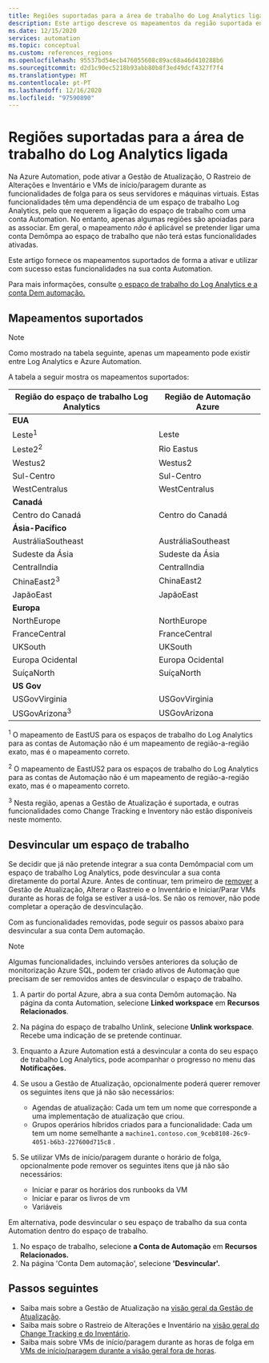 ```yaml
---
title: Regiões suportadas para a área de trabalho do Log Analytics ligada
description: Este artigo descreve os mapeamentos da região suportada entre uma conta de Automação e um espaço de trabalho Log Analytics, uma vez que se relaciona com certas características da Azure Automation.
ms.date: 12/15/2020
services: automation
ms.topic: conceptual
ms.custom: references_regions
ms.openlocfilehash: 95537bd54ecb476055608c89ac68a46d410288b6
ms.sourcegitcommit: d2d1c90ec5218b93abb80b8f3ed49dcf4327f7f4
ms.translationtype: MT
ms.contentlocale: pt-PT
ms.lasthandoff: 12/16/2020
ms.locfileid: "97590890"
---
```

# <a name="supported-regions-for-linked-log-analytics-workspace"></a>Regiões suportadas para a área de trabalho do Log Analytics ligada

Na Azure Automation, pode ativar a Gestão de Atualização, O Rastreio de Alterações e Inventário e VMs de início/paragem durante as funcionalidades de folga para os seus servidores e máquinas virtuais. Estas funcionalidades têm uma dependência de um espaço de trabalho Log Analytics, pelo que requerem a ligação do espaço de trabalho com uma conta Automation. No entanto, apenas algumas regiões são apoiadas para as associar. Em geral, o mapeamento *não* é aplicável se pretender ligar uma conta Demômpa ao espaço de trabalho que não terá estas funcionalidades ativadas.

Este artigo fornece os mapeamentos suportados de forma a ativar e utilizar com sucesso estas funcionalidades na sua conta Automation.

Para mais informações, consulte [o espaço de trabalho do Log Analytics e a conta Dem automação.](../../azure-monitor/insights/solutions.md#log-analytics-workspace-and-automation-account)

## <a name="supported-mappings"></a>Mapeamentos suportados

> [!NOTE]
> Como mostrado na tabela seguinte, apenas um mapeamento pode existir entre Log Analytics e Azure Automation.

A tabela a seguir mostra os mapeamentos suportados:

|**Região do espaço de trabalho Log Analytics**|**Região de Automação Azure**|
|---|---|
|**EUA**||
|Leste<sup>1</sup>|Leste|
|Leste2<sup>2</sup>|Rio Eastus|
|Westus2|Westus2|
|Sul-Centro|Sul-Centro|
|WestCentralus|WestCentralus|
|**Canadá**||
|Centro do Canadá|Centro do Canadá|
|**Ásia-Pacífico**||
|AustráliaSoutheast|AustráliaSoutheast|
|Sudeste da Ásia|Sudeste da Ásia|
|CentralIndia|CentralIndia|
|ChinaEast2<sup>3</sup>|ChinaEast2|
|JapãoEast|JapãoEast|
|**Europa**||
|NorthEurope|NorthEurope|
|FranceCentral|FranceCentral|
|UKSouth|UKSouth|
|Europa Ocidental|Europa Ocidental|
|SuíçaNorth|SuíçaNorth|
|**US Gov**||
|USGovVirginia|USGovVirginia|
|USGovArizona<sup>3</sup>|USGovArizona|



<sup>1</sup> O mapeamento de EastUS para os espaços de trabalho do Log Analytics para as contas de Automação não é um mapeamento de região-a-região exato, mas é o mapeamento correto.

<sup>2</sup> O mapeamento de EastUS2 para os espaços de trabalho do Log Analytics para as contas de Automação não é um mapeamento de região-a-região exato, mas é o mapeamento correto.

<sup>3</sup> Nesta região, apenas a Gestão de Atualização é suportada, e outras funcionalidades como Change Tracking e Inventory não estão disponíveis neste momento.

## <a name="unlink-a-workspace"></a>Desvincular um espaço de trabalho

Se decidir que já não pretende integrar a sua conta Demômpacial com um espaço de trabalho Log Analytics, pode desvincular a sua conta diretamente do portal Azure. Antes de continuar, tem primeiro de [remover](move-account.md#remove-features) a Gestão de Atualização, Alterar o Rastreio e o Inventário e Iniciar/Parar VMs durante as horas de folga se estiver a usá-los. Se não os remover, não pode completar a operação de desvinculação.

Com as funcionalidades removidas, pode seguir os passos abaixo para desvincular a sua conta Dem automação.

> [!NOTE]
> Algumas funcionalidades, incluindo versões anteriores da solução de monitorização Azure SQL, podem ter criado ativos de Automação que precisam de ser removidos antes de desvincular o espaço de trabalho.

1. A partir do portal Azure, abra a sua conta Demôm automação. Na página da conta Automation, selecione **Linked workspace** em **Recursos Relacionados**.

2. Na página do espaço de trabalho Unlink, selecione **Unlink workspace**. Recebe uma indicação de se pretende continuar.

3. Enquanto a Azure Automation está a desvincular a conta do seu espaço de trabalho Log Analytics, pode acompanhar o progresso no menu das **Notificações.**

4. Se usou a Gestão de Atualização, opcionalmente poderá querer remover os seguintes itens que já não são necessários:

    * Agendas de atualização: Cada um tem um nome que corresponde a uma implementação de atualização que criou.
    * Grupos operários híbridos criados para a funcionalidade: Cada um tem um nome semelhante a  `machine1.contoso.com_9ceb8108-26c9-4051-b6b3-227600d715c8` .

5. Se utilizar VMs de início/paragem durante o horário de folga, opcionalmente pode remover os seguintes itens que já não são necessários:

    * Iniciar e parar os horários dos runbooks da VM
    * Iniciar e parar os livros de vm
    * Variáveis

Em alternativa, pode desvincular o seu espaço de trabalho da sua conta Automation dentro do espaço de trabalho.

1. No espaço de trabalho, selecione **a Conta de Automação** em **Recursos Relacionados.**
2. Na página 'Conta Dem automação', selecione **'Desvincular'.**

## <a name="next-steps"></a>Passos seguintes

* Saiba mais sobre a Gestão de Atualização na [visão geral da Gestão de Atualização](../update-management/overview.md).
* Saiba mais sobre o Rastreio de Alterações e Inventário na [visão geral do Change Tracking e do Inventário](../change-tracking/overview.md).
* Saiba mais sobre VMs de início/paragem durante as horas de folga em [VMs de início/paragem durante a visão geral fora de horas](../automation-solution-vm-management.md).